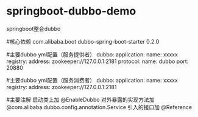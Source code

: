 # springboot-dubbo-demo
springboot整合dubbo

#核心依赖
<dependency>
  <groupId>com.alibaba.boot</groupId>
  <artifactId>dubbo-spring-boot-starter</artifactId>
  <version>0.2.0</version>
</dependency>

#主要dubbo yml配置（服务提供者）
dubbo:
  application:
    name: xxxxx
  registry:
    address: zookeeper://127.0.0.1:2181
  protocol:
    name: dubbo
    port: 20880
    
#主要dubbo yml配置（服务消费者）
dubbo:
  application:
    name: xxxxx
  registry:
    address: zookeeper://127.0.0.1:2181

    
#主要注解
启动类上加 @EnableDubbo
对外暴露的实现方法加 @com.alibaba.dubbo.config.annotation.Service
引入的接口加 @Reference
